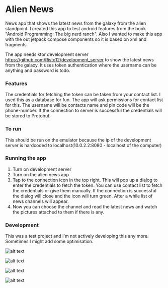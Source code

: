 # Alien News
News app that shows the latest news from the galaxy from the alien standpoint. I created this app to test android features from the book "Android Programming: The big nerd ranch". Also I wanted to make this app with the out jetpack compose components so it is based on xml and fragments.

The app needs ktor development server https://github.com/Risto12/development_server to show the latest news from the galaxy. It uses token authentication where the username can be anything and password is todo.

### Features
The credentials for fetching the token can be taken from your contact list. I used this as a database for fun. The app will ask permissions for contact list for this. The username will be contacts name and pin code will be the phone-number. If the connection to server is successful the credentials will be stored to Protobuf.

### To run
This should be run on the emulator because the ip of the development server is hardcoded to localhost(10.0.2.2:8080 - localhost of the computer)

### Running the app
1. Turn on development server
2. Turn on the alien news app
3. Tap to the connection icon in the top right. This will pop up a dialog to enter the credentials to fetch the token. You can use contact list to fetch the credentials or give them manually. If the connection is successful the dialog will close and the icon will turn green. After a while list of news channels will appear.
4. Now you can choose the channel and read the latest news and watch the pictures attached to them if there is any.

### Development
This was a test project and I'm not actively developing this any more. Sometimes I might add some optimisation.


![alt text](https://github.com/Risto12/Alien_news/blob/main/channels.png "Alien channels")

![alt text](https://github.com/Risto12/Alien_news/blob/main/channel.png "Alien channel")

![alt text](https://github.com/Risto12/Alien_news/blob/main/images.png "Images")

![alt text](https://github.com/Risto12/Alien_news/blob/main/nocon.png "No connection to server")
